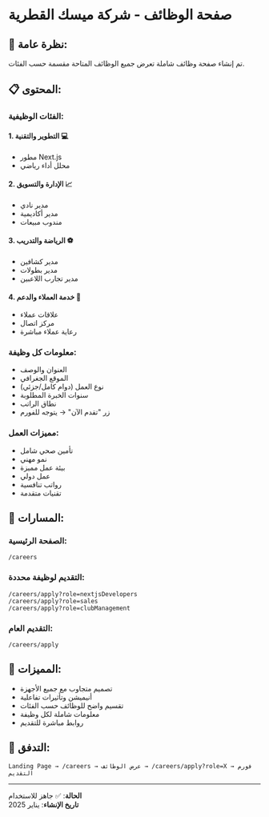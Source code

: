 # صفحة الوظائف - شركة ميسك القطرية

## 🎯 **نظرة عامة:**
تم إنشاء صفحة وظائف شاملة تعرض جميع الوظائف المتاحة مقسمة حسب الفئات.

## 📋 **المحتوى:**

### **الفئات الوظيفية:**

#### **1. التطوير والتقنية** 💻
- مطور Next.js
- محلل أداء رياضي

#### **2. الإدارة والتسويق** 📈  
- مدير نادي
- مدير أكاديمية
- مندوب مبيعات

#### **3. الرياضة والتدريب** ⚽
- مدير كشافين
- مدير بطولات
- مدير تجارب اللاعبين

#### **4. خدمة العملاء والدعم** 🤝
- علاقات عملاء
- مركز اتصال
- رعاية عملاء مباشرة

### **معلومات كل وظيفة:**
- العنوان والوصف
- الموقع الجغرافي
- نوع العمل (دوام كامل/جزئي)
- سنوات الخبرة المطلوبة
- نطاق الراتب
- زر "تقدم الآن" → يتوجه للفورم

### **مميزات العمل:**
- تأمين صحي شامل
- نمو مهني
- بيئة عمل مميزة
- عمل دولي
- رواتب تنافسية
- تقنيات متقدمة

## 🔗 **المسارات:**

### **الصفحة الرئيسية:**
```
/careers
```

### **التقديم لوظيفة محددة:**
```
/careers/apply?role=nextjsDevelopers
/careers/apply?role=sales
/careers/apply?role=clubManagement
```

### **التقديم العام:**
```
/careers/apply
```

## 🎨 **المميزات:**
- تصميم متجاوب مع جميع الأجهزة
- أنيميشن وتأثيرات تفاعلية
- تقسيم واضح للوظائف حسب الفئات
- معلومات شاملة لكل وظيفة
- روابط مباشرة للتقديم

## 🚀 **التدفق:**
```
Landing Page → /careers → عرض الوظائف → /careers/apply?role=X → فورم التقديم
```

---

**الحالة**: ✅ جاهز للاستخدام  
**تاريخ الإنشاء**: يناير 2025



